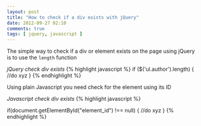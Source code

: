```yaml
---
layout: post
title: "How to check if a div exists with jQuery"
date: 2012-09-27 02:10
comments: true
tags: [ jquery, javascript ]
---
```


The simple way to check if a div or element exists on the page using jQuery is to use the `length` function

_jQuery check div exists_
{% highlight javascript %}
if ($('ul.author').length)
{    
    //do xyz
}
{% endhighlight %}

Using plain Javascript you need check for the element using its ID

_Javascript check div exists_
{% highlight javascript %}

if(document.getElementById("element_id") !== null)
{
    //do xyz
}
{% endhighlight %}


